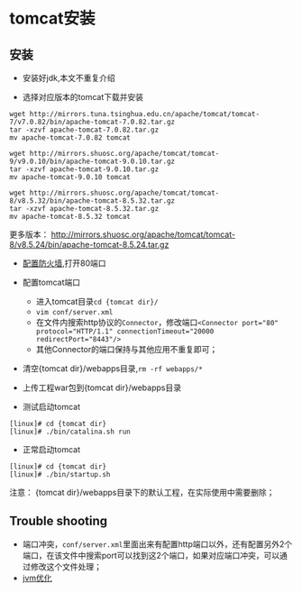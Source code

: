 # tomcat安装

## 安装

* 安装好jdk,本文不重复介绍

* 选择对应版本的tomcat下载并安装
```
wget http://mirrors.tuna.tsinghua.edu.cn/apache/tomcat/tomcat-7/v7.0.82/bin/apache-tomcat-7.0.82.tar.gz
tar -xzvf apache-tomcat-7.0.82.tar.gz
mv apache-tomcat-7.0.82 tomcat
```

```
wget http://mirrors.shuosc.org/apache/tomcat/tomcat-9/v9.0.10/bin/apache-tomcat-9.0.10.tar.gz
tar -xzvf apache-tomcat-9.0.10.tar.gz
mv apache-tomcat-9.0.10 tomcat
```

```
wget http://mirrors.shuosc.org/apache/tomcat/tomcat-8/v8.5.32/bin/apache-tomcat-8.5.32.tar.gz
tar -xzvf apache-tomcat-8.5.32.tar.gz
mv apache-tomcat-8.5.32 tomcat
```

更多版本： http://mirrors.shuosc.org/apache/tomcat/tomcat-8/v8.5.24/bin/apache-tomcat-8.5.24.tar.gz


* [配置防火墙](/Linux/content/iptables.md),打开80端口

* 配置tomcat端口
    * 进入tomcat目录``cd {tomcat dir}/``
    * ``vim conf/server.xml``
    * 在文件内搜索http协议的``Connector``，修改端口``<Connector port="80" protocol="HTTP/1.1" connectionTimeout="20000 redirectPort="8443"/>``
    * 其他Connector的端口保持与其他应用不重复即可；

* 清空{tomcat dir}/webapps目录,``rm -rf webapps/*``
* 上传工程war包到{tomcat dir}/webapps目录

* 测试启动tomcat
```
[linux]# cd {tomcat dir}
[linux]# ./bin/catalina.sh run
```

* 正常启动tomcat 

```
[linux]# cd {tomcat dir}
[linux]# ./bin/startup.sh 
```

注意： {tomcat dir}/webapps目录下的默认工程，在实际使用中需要删除；

## Trouble shooting

* 端口冲突，``conf/server.xml``里面出来有配置http端口以外，还有配置另外2个端口，在该文件中搜索port可以找到这2个端口，如果对应端口冲突，可以通过修改这个文件处理；
* [jvm优化](/tools/tomcat/jvm_config.md)
